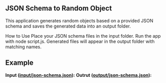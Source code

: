 ## JSON Schema to Random Object
This application generates random objects based on a provided JSON schema and saves the generated data into an output folder.

How to Use
Place your JSON schema files in the input folder.
Run the app with node script.js.
Generated files will appear in the output folder with matching names.
## Example

**Input ([input/json-schema.json](https://github.com/HaidaDaniel/JSON-schema-to-Random-Object/blob/main/input/json-schema.json)):**
**Outrut ([output/json-schema.json](https://github.com/HaidaDaniel/JSON-schema-to-Random-Object/blob/main/ouput/json-schema.json)):**




